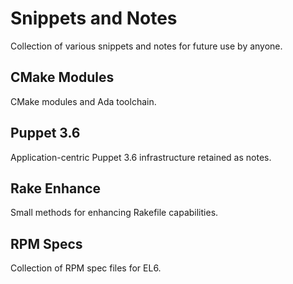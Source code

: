 # Snippets and Notes

Collection of various snippets and notes for future use by anyone.

## CMake Modules

CMake modules and Ada toolchain.

## Puppet 3.6

Application-centric Puppet 3.6 infrastructure retained as notes.

## Rake Enhance

Small methods for enhancing Rakefile capabilities.

## RPM Specs

Collection of RPM spec files for EL6.

